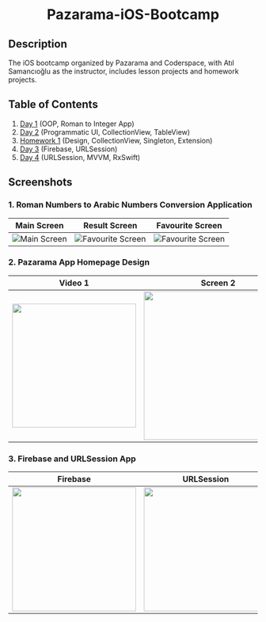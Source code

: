 <h1 align="center">
     Pazarama-iOS-Bootcamp
</h1>

## Description
<p>The iOS bootcamp organized by Pazarama and Coderspace, with Atıl Samancıoğlu as the instructor, includes lesson projects and homework projects.</p>

## Table of Contents
1. [Day 1](https://github.com/Yakupacs/Pazarama-iOS-Bootcamp/tree/main/Day1) (OOP, Roman to Integer App)<br>
2. [Day 2](https://github.com/Yakupacs/Pazarama-iOS-Bootcamp/tree/main/Day2) (Programmatic UI, CollectionView, TableView)<br>
3. [Homework 1](https://github.com/Yakupacs/Pazarama-iOS-Bootcamp/tree/main/Homework1) (Design, CollectionView, Singleton, Extension)
4. [Day 3](https://github.com/Yakupacs/Pazarama-iOS-Bootcamp/tree/main/Day3) (Firebase, URLSession)
5. [Day 4](https://github.com/Yakupacs/Pazarama-iOS-Bootcamp/tree/main/Day4) (URLSession, MVVM, RxSwift)

## Screenshots

### 1. Roman Numbers to Arabic Numbers Conversion Application

| Main Screen | Result Screen | Favourite Screen |
| ----------- | ---------------- | ---------------- |
| ![Main Screen](https://github.com/Yakupacs/Pazarama-iOS-Bootcamp/assets/73075252/eb150594-c3a5-4573-a9fa-6c0e8ac15b33 "Main Screen") | ![Favourite Screen](https://github.com/Yakupacs/Pazarama-iOS-Bootcamp/assets/73075252/45a05f99-f73d-4750-9347-d71f0b9183c0 "Favourite Screen") | ![Favourite Screen](https://github.com/Yakupacs/Pazarama-iOS-Bootcamp/assets/73075252/25316f3d-891d-4cc1-ad7a-ab3eb3c3ae9c "Favourite Screen") |

### 2. Pazarama App Homepage Design

| Video 1 | Screen 2 | Screen 3 |
| ----------- | ---------------- | ---------------- |
| <img width="250px" src="https://github.com/Yakupacs/Pazarama-iOS-Bootcamp/assets/73075252/603ab26a-11af-4cae-a34a-817b35e940d1"> | <img width="300px" src="https://github.com/Yakupacs/Pazarama-iOS-Bootcamp/assets/73075252/95919a25-1601-408b-8b80-43cf1b498024"> | <img width="300px" src="https://github.com/Yakupacs/Pazarama-iOS-Bootcamp/assets/73075252/1423e900-b5ec-4115-9e22-515fe5ff7189"> |

### 3. Firebase and URLSession App

| Firebase | URLSession |
| ----------- | ---------------- |
| <img width="250px" src="https://github.com/Yakupacs/Pazarama-iOS-Bootcamp/assets/73075252/3d6fd9c4-3eaa-4355-819b-3e29bd57afd6"> | <img width="250px" src="https://github.com/Yakupacs/Pazarama-iOS-Bootcamp/assets/73075252/fbf435d8-d18d-49d8-b0a9-5edcd8134d78"> |

